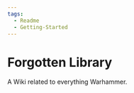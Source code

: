 ```yaml
---
tags:
  - Readme
  - Getting-Started
---
```


# Forgotten Library
A Wiki related to everything Warhammer.




